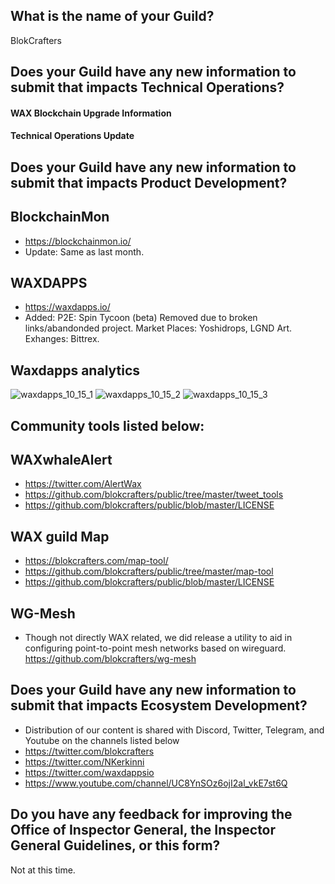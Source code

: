 ## What is the name of your Guild?

BlokCrafters

## Does your Guild have any new information to submit that impacts Technical Operations?

#### WAX Blockchain Upgrade Information



#### Technical Operations Update


## Does your Guild have any new information to submit that impacts Product Development?
## BlockchainMon
- https://blockchainmon.io/
- Update: Same as last month.
## WAXDAPPS
- https://waxdapps.io/
- Added: P2E: Spin Tycoon (beta)  Removed due to broken links/abandonded project. Market Places: Yoshidrops, LGND Art. Exhanges: Bittrex. 
## Waxdapps analytics  
![waxdapps_10_15_1](https://github.com/blokcrafters/waxguilds/assets/66744057/04526804-e051-430b-a370-e7140328f825)
![waxdapps_10_15_2](https://github.com/blokcrafters/waxguilds/assets/66744057/f38f579d-535b-4593-a76e-c333d2a993b0)
![waxdapps_10_15_3](https://github.com/blokcrafters/waxguilds/assets/66744057/02cbfcd0-0b47-4ac2-80ad-3bcafd5cb5d4)







 

## Community tools listed below:
## WAXwhaleAlert
+ https://twitter.com/AlertWax 
+ https://github.com/blokcrafters/public/tree/master/tweet_tools
+ https://github.com/blokcrafters/public/blob/master/LICENSE

## WAX guild Map
+ https://blokcrafters.com/map-tool/
+ https://github.com/blokcrafters/public/tree/master/map-tool
+ https://github.com/blokcrafters/public/blob/master/LICENSE

## WG-Mesh
+ Though not directly WAX related, we did release a utility to aid in configuring point-to-point mesh networks based on wireguard.
https://github.com/blokcrafters/wg-mesh

## Does your Guild have any new information to submit that impacts Ecosystem Development?

+ Distribution of our content is shared with Discord, Twitter, Telegram, and Youtube on the channels listed below
+ https://twitter.com/blokcrafters
+ https://twitter.com/NKerkinni
+ https://twitter.com/waxdappsio
+ https://www.youtube.com/channel/UC8YnSOz6ojI2al_vkE7st6Q



## Do you have any feedback for improving the Office of Inspector General, the Inspector General Guidelines, or this form?

Not at this time.
